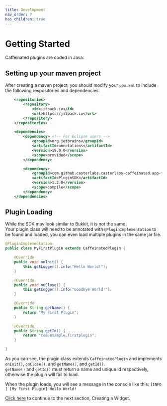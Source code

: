 ```yaml
---
title: Development
nav_order: 7
has_children: true
---
```


# Getting Started

Caffeinated plugins are coded in Java.  

## Setting up your maven project
After creating a maven project, you should modify your `pom.xml` to include the following respositories and dependencies.
```xml
	<repositories>
		<repository>
			<id>jitpack.io</id>
			<url>https://jitpack.io</url>
		</repository>
	</repositories>

	<dependencies>
		<dependency> <!-- For Eclipse users -->
			<groupId>org.jetbrains</groupId>
			<artifactId>annotations</artifactId>
			<version>19.0.0</version>
			<scope>provided</scope>
		</dependency>

		<dependency>
			<groupId>com.github.casterlabs.casterlabs-caffeinated.app-framework</groupId>
			<artifactId>PluginSDK</artifactId>
			<version>1.2.0</version>
			<scope>compile</scope>
		</dependency>
	</dependencies>
```

## Plugin Loading
While the SDK may look similar to Bukkit, it is not the same.  
Your plugin class will need to be annotated with `@PluginImplementation` to be found and loaded, you can even load multiple plugins in the same jar file.  

```java
@PluginImplementation
public class MyFirstPlugin extends CaffeinatedPlugin {

    @Override
    public void onInit() {
        this.getLogger().info("Hello World!");
    }

    @Override
    public void onClose() {
        this.getLogger().info("Goodbye World!");
    }

    @Override
    public String getName() {
        return "My First Plugin";
    }

    @Override
    public String getId() {
        return "com.example.firstplugin";
    }

}
```
As you can see, the plugin class extends `CaffeinatedPlugin` and implements `onInit()`, `onClose()`, and `getName()`, and `getId()`.  
`getName()` and `getId()` must return a name and unique id respectively, otherwise the plugin will fail to load.  
  
When the plugin loads, you will see a message in the console like this:
`[INFO  ] [My First Plugin] Hello World!`  

[Click here](/caffeinated-sdk/development/creating-a-widget) to continue to the next section, Creating a Widget.